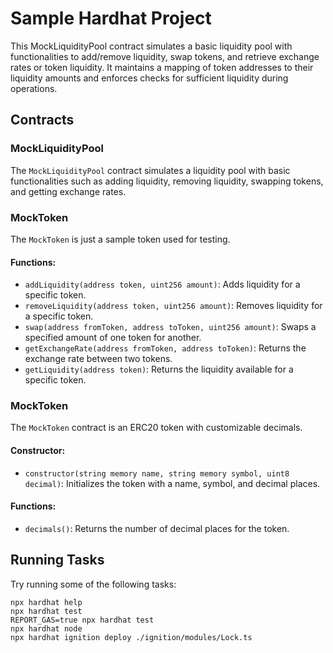 # Sample Hardhat Project

This MockLiquidityPool contract simulates a basic liquidity pool with functionalities to add/remove liquidity, swap tokens, and retrieve exchange rates or token liquidity. It maintains a mapping of token addresses to their liquidity amounts and enforces checks for sufficient liquidity during operations.

## Contracts

### MockLiquidityPool

The `MockLiquidityPool` contract simulates a liquidity pool with basic functionalities such as adding liquidity, removing liquidity, swapping tokens, and getting exchange rates.

### MockToken

The `MockToken` is just a sample token used for testing.

#### Functions:

- `addLiquidity(address token, uint256 amount)`: Adds liquidity for a specific token.
- `removeLiquidity(address token, uint256 amount)`: Removes liquidity for a specific token.
- `swap(address fromToken, address toToken, uint256 amount)`: Swaps a specified amount of one token for another.
- `getExchangeRate(address fromToken, address toToken)`: Returns the exchange rate between two tokens.
- `getLiquidity(address token)`: Returns the liquidity available for a specific token.

### MockToken

The `MockToken` contract is an ERC20 token with customizable decimals.

#### Constructor:

- `constructor(string memory name, string memory symbol, uint8 decimal)`: Initializes the token with a name, symbol, and decimal places.

#### Functions:

- `decimals()`: Returns the number of decimal places for the token.

## Running Tasks

Try running some of the following tasks:

```shell
npx hardhat help
npx hardhat test
REPORT_GAS=true npx hardhat test
npx hardhat node
npx hardhat ignition deploy ./ignition/modules/Lock.ts
```
